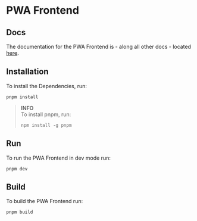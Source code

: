 # PWA Frontend

## Docs

The documentation for the PWA Frontend is - along all other docs - located [here](/docs/frontend-pwa/README.md).

## Installation

To install the Dependencies, run:

```
pnpm install
```

> **INFO**\
> To install pnpm, run:
>
> ```
> npm install -g pnpm
> ```

## Run

To run the PWA Frontend in dev mode run:

```
pnpm dev
```

## Build

To build the PWA Frontend run:

```
pnpm build
```

